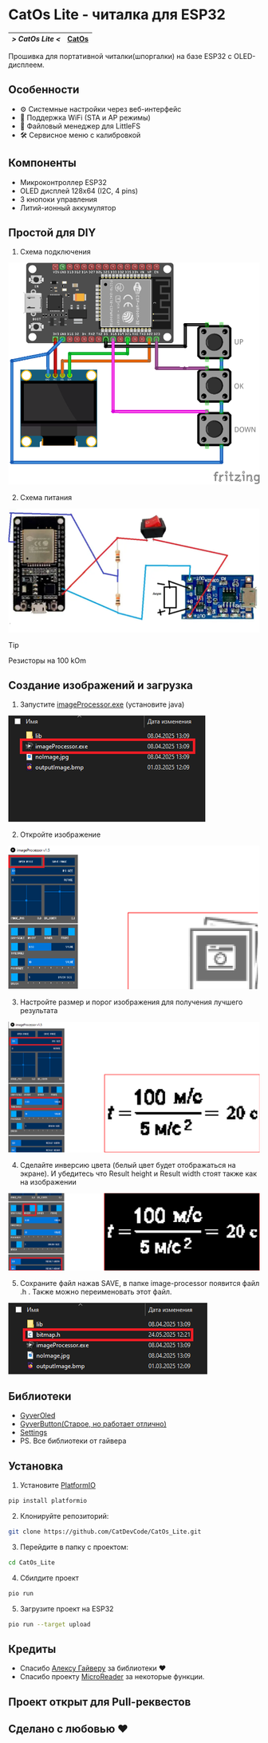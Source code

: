# CatOs Lite - читалка для ESP32
| *> CatOs Lite <* | [CatOs](https://github.com/CatDevCode/CatOs/) |
| --- | --- |

Прошивка для портативной читалки(шпоргалки) на базе ESP32 с OLED-дисплеем. 
## Особенности
- ⚙️ Системные настройки через веб-интерфейс
- 📶 Поддержка WiFi (STA и AP режимы)
- 📖 Файловый менеджер для LittleFS
- 🛠️ Сервисное меню с калибровкой

## Компоненты
- Микроконтроллер ESP32
- OLED дисплей 128x64 (I2C, 4 pins)
- 3 кнопоки управления
- Литий-ионный аккумулятор

## Простой для DIY
1. Схема подключения

![scheme](https://github.com/CatDevCode/CatOs/blob/main/assets/scheme_lite.png)

2. Схема питания

![scheme_bat](https://github.com/CatDevCode/CatOs/blob/main/assets/bat.png)

> [!TIP]
> Резисторы на 100 kOm

## Создание изображений и загрузка
1. Запустите [imageProcessor.exe](https://github.com/AlexGyver/imageProcessor) (установите java)

![IMG1](https://github.com/CatDevCode/CatOs/blob/main/assets/img1.png)

2. Откройте изображение

![IMG2](https://github.com/CatDevCode/CatOs/blob/main/assets/img2.png)

3. Настройте размер и порог изображения для получения лучшего результата

![IMG3](https://github.com/CatDevCode/CatOs/blob/main/assets/img3.png)

4. Сделайте инверсию цвета (белый цвет будет отображаться на экране). И убедитесь что Result height и Result width стоят также как на изображении

![IMG4](https://github.com/CatDevCode/CatOs/blob/main/assets/img4.png)

5. Сохраните файл нажав SAVE, в папке image-processor появится файл .h . Также можно переименовать этот файл.

![IMG5](https://github.com/CatDevCode/CatOs/blob/main/assets/img5.png)

## Библиотеки
- [GyverOled](https://github.com/GyverLibs/GyverOLED/)
- [GyverButton(Старое, но работает отлично)](https://github.com/GyverLibs/GyverButton)
- [Settings](https://github.com/GyverLibs/Settings)
- PS. Все библиотеки от гайвера

## Установка
1. Установите [PlatformIO](https://platformio.org/)
```bash
pip install platformio
```
2. Клонируйте репозиторий:
```bash
git clone https://github.com/CatDevCode/CatOs_Lite.git
```
3. Перейдите в папку с проектом:
```bash
cd CatOs_Lite
```
4. Сбилдите проект
```bash
pio run
```
5. Загрузите проект на ESP32
```bash
pio run --target upload 
```
## Кредиты
- Спасибо [Алексу Гайверу](https://github.com/GyverLibs/) за библиотеки ❤
- Спасибо проекту [MicroReader](https://github.com/Nich1con/microReader/) за некоторые функции.
## Проект открыт для Pull-реквестов
## Сделано с любовью ❤
